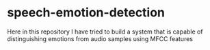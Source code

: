 # speech-emotion-detection
Here in this repository I have tried to build a system that is capable of distinguishing emotions from audio samples using MFCC features
